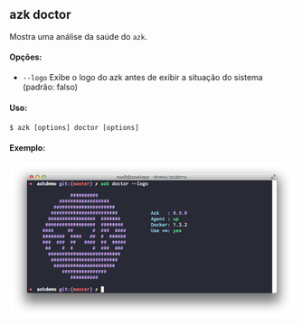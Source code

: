 ## azk doctor

Mostra uma análise da saúde do `azk`.

#### Opções:

- `--logo`    Exibe o logo do azk antes de exibir a situação do sistema (padrão: falso)

#### Uso:

    $ azk [options] doctor [options]

#### Exemplo:

![Figure 1-1](../../resources/images/doctor.png)
